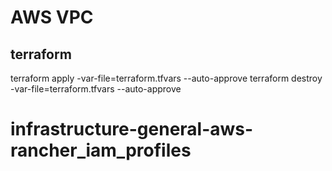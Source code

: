 # AWS VPC

## terraform

terraform apply -var-file=terraform.tfvars --auto-approve
terraform destroy -var-file=terraform.tfvars --auto-approve
# infrastructure-general-aws-rancher_iam_profiles
